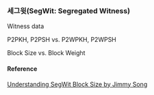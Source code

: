 ### 세그윗\(SegWit: Segregated Witness\)

Witness data

P2PKH, P2PSH vs. P2WPKH, P2WPSH

Block Size vs. Block Weight

#### Reference

[Understanding SegWit Block Size by Jimmy Song](https://medium.com/@jimmysong/understanding-segwit-block-size-fd901b87c9d4)

